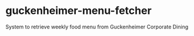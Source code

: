 # guckenheimer-menu-fetcher
System to retrieve weekly food menu from Guckenheimer Corporate Dining 
